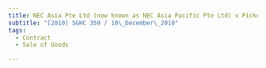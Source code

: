 ```yaml
---
title: NEC Asia Pte Ltd (now known as NEC Asia Pacific Pte Ltd) v Picket & Rail Asia Pacific Pte 
subtitle: "[2010] SGHC 359 / 10\_December\_2010"
tags:
  - Contract
  - Sale of Goods

---
```


